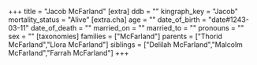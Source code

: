 +++
title = "Jacob McFarland"
[extra]
ddb = ""
kingraph_key = "Jacob"
mortality_status = "Alive"
[extra.cha]
age = ""
date_of_birth = "date#1243-03-11"
date_of_death = ""
married_on = ""
married_to = ""
pronouns = ""
sex = ""
[taxonomies]
families = ["McFarland"]
parents = ["Thorid McFarland","Llora McFarland"]
siblings = ["Delilah McFarland","Malcolm McFarland","Farrah McFarland"]
+++


